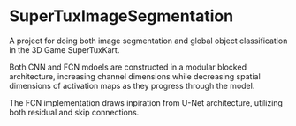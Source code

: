 # SuperTuxImageSegmentation
A project for doing both image segmentation and global object classification in the 3D Game SuperTuxKart.

Both CNN and FCN mdoels are constructed in a modular blocked architecture, increasing channel dimensions while decreasing spatial dimensions of activation maps as they progress through the model. 

The FCN implementation draws inpiration from U-Net architecture, utilizing both residual and skip connections.
